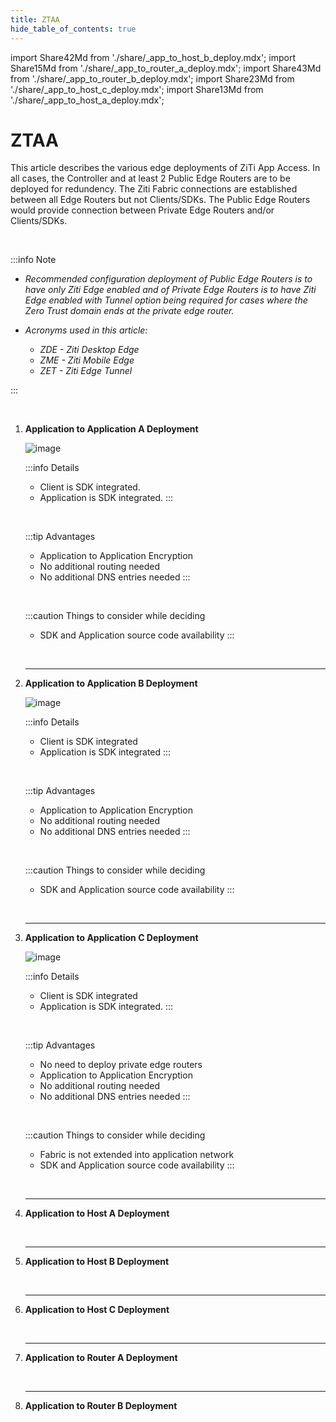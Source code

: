 ```yaml
---
title: ZTAA
hide_table_of_contents: true
---
```


import Share42Md from './share/_app_to_host_b_deploy.mdx';
import Share15Md from './share/_app_to_router_a_deploy.mdx';
import Share43Md from './share/_app_to_router_b_deploy.mdx';
import Share23Md from './share/_app_to_host_c_deploy.mdx';
import Share13Md from './share/_app_to_host_a_deploy.mdx';

# ZTAA

This article describes the various edge deployments of ZiTi App Access. In all cases, the Controller and at least 2 Public Edge Routers are to be deployed for redundency. The Ziti Fabric connections are established between all Edge Routers but not Clients/SDKs. The Public Edge Routers would provide connection between Private Edge Routers and/or Clients/SDKs.

&nbsp;

:::info Note

- *Recommended configuration deployment of Public Edge Routers is to have only Ziti Edge enabled and of Private Edge Routers is to have Ziti Edge enabled with Tunnel option being required for cases where the Zero Trust domain ends at the private edge router.*

- *Acronyms used in this article:*
    - *ZDE - Ziti Desktop Edge*
    - *ZME - Ziti Mobile Edge*
    - *ZET - Ziti Edge Tunnel*
    
:::

&nbsp;

1. **Application to Application A Deployment**
    &nbsp;

    ![image](/img/deployment-architecture/app_to_app_a_deploy.png)

    :::info Details
    - Client is SDK integrated.
    - Application is SDK integrated.
    :::

    &nbsp;

    :::tip Advantages
    - Application to Application Encryption 
    - No additional routing needed
    - No additional DNS entries needed
    :::

    &nbsp;

    :::caution Things to consider while deciding
    - SDK and Application source code availability
    :::

    &nbsp;

    ---
1. **Application to Application B Deployment**
    &nbsp;

    ![image](/img/deployment-architecture/app_to_app_b_deploy.png)

    :::info Details
    - Client is SDK integrated
    - Application is SDK integrated
    :::

    &nbsp;

    :::tip Advantages
    - Application to Application Encryption 
    - No additional routing needed
    - No additional DNS entries needed
    :::

    &nbsp;

    :::caution Things to consider while deciding
    - SDK and Application source code availability
    :::

    &nbsp;

    ---
1. **Application to Application C Deployment**
    &nbsp;
    
    ![image](/img/deployment-architecture/app_to_app_c_deploy.png)

    :::info Details
    - Client is SDK integrated
    - Application is SDK integrated.
    :::

    &nbsp;
    
    :::tip Advantages
    - No need to deploy private edge routers
    - Application to Application Encryption 
    - No additional routing needed
    - No additional DNS entries needed
    :::

    &nbsp;
        
    :::caution Things to consider while deciding
    - Fabric is not extended into application network
    - SDK and Application source code availability
    :::

    &nbsp;

    ---
1. **Application to Host A Deployment**
    &nbsp;

    <Share13Md />

    &nbsp;

    ---
1. **Application to Host B Deployment**
    &nbsp;

    <Share42Md />

    &nbsp;

    --- 
1. **Application to Host C Deployment**
    &nbsp; 

    <Share23Md />
    
    &nbsp;
 
    ---    
1. **Application to Router A Deployment**
    &nbsp;

    <Share15Md />

    &nbsp;

    --- 
1. **Application to Router B Deployment**
    &nbsp;

    <Share43Md />


